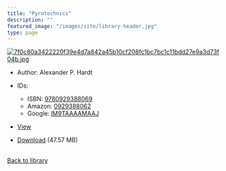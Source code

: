 ```yaml
---
title: "Pyrotechnics"
description: ""
featured_image: "/images/site/library-header.jpg"
type: page
---
```


<a href="https://drive.google.com/file/d/1iDMV3ZLQFkIJfVQPHZPien9TVGVym6P4/view" target="_blank">![7f0c80a3422220f39e4d7a842a45b10cf208fc1bc7bc1c11bdd27e9a3d73f04b.jpg](/images/library/7f0c80a3422220f39e4d7a842a45b10cf208fc1bc7bc1c11bdd27e9a3d73f04b.jpg)</a>
* Author: Alexander P. Hardt
* IDs:
  * ISBN: <a href="https://www.worldcat.org/isbn/9780929388069" target="_blank">9780929388069</a>
  * Amazon: <a href="https://www.amazon.com/dp/0929388062" target="_blank">0929388062</a>
  * Google: <a href="https://books.google.com/books?id=lM9TAAAAMAAJ" target="_blank">lM9TAAAAMAAJ</a>
* <a href="https://drive.google.com/file/d/1iDMV3ZLQFkIJfVQPHZPien9TVGVym6P4/view" target="_blank">View</a>

* [Download](https://drive.google.com/uc?export=download&id=1iDMV3ZLQFkIJfVQPHZPien9TVGVym6P4) (47.57 MB)

<br />[Back to library](/library/)
